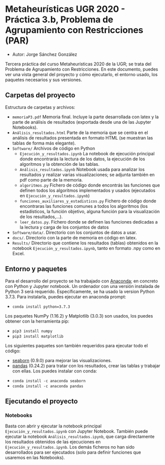 # Metaheurísticas UGR 2020 - Práctica 3.b, Problema de Agrupamiento con Restricciones (PAR)
* Autor: Jorge Sánchez González

Tercera práctica del curso Metaheurísticas 2020 de la UGR; se trata del Problema de Agrupamiento con Restricciones. En este documento, puedes ver una vista general del proyecto y cómo ejecutarlo, el entorno usado, los paquetes necesarios y sus versiones.


## Carpetas del proyecto
Estructura de carpetas y archivos:


* `memoriaP3.pdf` Memoria final. Incluye la parte desarrollada con latex y la parte de análisis de resultados (exportada desde una de las Jupyter Notebooks).
* `Análisis_resultados.html` Parte de la memoria que se centra en el análisis de resultados presentada en formato HTML (se muestran las tablas de forma más elegante).
* `Software/` Archivos de código en Python
    * `Ejecución_y_resultados.ipynb` La notebook de ejecución principal donde encontrarás la lectura de los datos, la ejecución de los algoritmos y la obtención de las tablas.
    * `Análisis_resultados.ipynb` Notebook usada para analizar los resultados y realizar varias visualizaciones; se adjunta también en pdf como parte de la memoria.
    * `algoritmos.py` Fichero de código donde encontrás las funciones que definen todos los algoritmos implementados y usados (ejecutados en `Ejecución_y_resultados.ipynb`)
    * `funciones_auxiliares_y_estadisticos.py` Fichero de código donde encontraras las funciones comunes a todos los algoritmos (los estadísticos, la función objetivo, alguna función para la visualización de los resultados,...).
    * `leer_datos.py`. Fichero donde se definen las funciones dedicadas a la lectura y carga de los conjuntos de datos
* `Software/data/`. Directorio con los conjuntos de datos a usar.
* `docs/`. Directorio con la parte de memoria en código en latex.
* `Results/` Directorio que contiene los resultados (tablas) obtenidos en la notebook `Ejecución_y_resultados.ipynb`, tanto en formato .npy como en Excel.

## Entorno y paquetes
Para el desarrollo del proyecto se ha trabajado con [Anaconda](https://www.anaconda.com/download/); en concreto con Python y Jupyter notebook. Un ordenador con una versión instalada de Python 3 será requerido. Específicamente, se ha usado la version Python 3.7.3. Para instalarla, puedes ejecutar en anaconda prompt:
* `conda install python=3.7.3`

Los paquetes NumPy (1.16.2) y Matplotlib (3.0.3) son usados, los puedes obtener con la herramienta pip:
* `pip3 install numpy`
* `pip3 install matplotlib`

Los siguientes paquetes son también requeridos para ejecutar todo el código:
- [seaborn](https://seaborn.pydata.org/) (0.9.0) para mejorar las visualizaciones.
- [pandas](https://pandas.pydata.org/) (0.24.2) para tratar con los resultados, crear las tablas y trabajar con ellas.
Los puedes instalar con conda:
* `conda install -c anaconda seaborn`
* `conda install -c anaconda pandas`

## Ejecutando el proyecto
### Notebooks
Basta con abrir y ejecutar la notebook principal `Ejecución_y_resultados.ipynb` con Jupyter Notebook. También puede ejecutar la notebook `Análisis_resultados.ipynb`, que carga directamente los resultados obtenidos de las ejecuciones en `Ejecución_y_resultados.ipynb`. Los demás ficheros no han sido desarrollados para ser ejecutados (solo para definir funciones que usaremos en las Notebooks).
